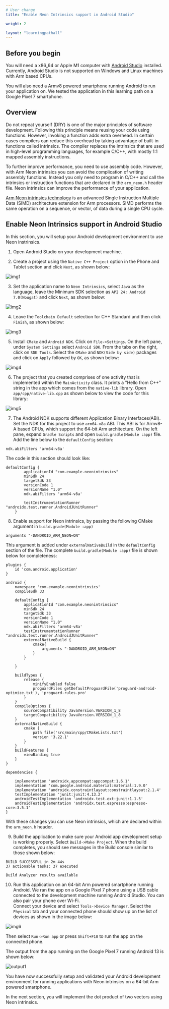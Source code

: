 ```yaml
---
# User change
title: "Enable Neon Intrinsics support in Android Studio"

weight: 2

layout: "learningpathall"
---
```


## Before you begin

You will need a x86_64 or Apple M1 computer with [Android Studio](https://developer.android.com/studio) installed. Currently, Android Studio is not supported on Windows and Linux machines with Arm based CPUs.

You will also need a Armv8 powered smartphone running Android to run your application on. We tested the application in this learning path on a Google Pixel 7 smartphone.

## Overview

Do not repeat yourself (DRY) is one of the major principles of software development. Following this principle means reusing your code using functions. However, invoking a function adds extra overhead. In certain cases compilers can reduce this overhead by taking advantage of built-in functions called intrinsics. The compiler replaces the intrinsics that are used in high-level programming languages, for example C/C++, with mostly 1:1 mapped assembly instructions.

To further improve performance, you need to use assembly code. However, with Arm Neon intrinsics you can avoid the complication of writing assembly functions. Instead you only need to program in C/C++ and call the intrinsics or instruction functions that are declared in the `arm_neon.h` header file. Neon intrinsics can improve the performance of your application.

[Arm Neon intrinsics technology](https://developer.arm.com/architectures/instruction-sets/intrinsics/) is an advanced Single Instruction Multiple Data (SIMD) architecture extension for Arm processors. SIMD performs the same operation on a sequence, or vector, of data during a single CPU cycle.

## Enable Neon Intrinsics support in Android Studio

In this section, you will setup your Android development environment to use Neon instrinsics.

1. Open Android Studio on your development machine.

2. Create a project using the `Native C++ Project` option in the Phone and Tablet section and click `Next`, as shown below:

![img1](neon1.png)

3. Set the application name to `Neon Intrinsics`, select `Java` as the language, leave the Minimum SDK selection as `API 24: Android 7.0(Nougat)` and click `Next`, as shown below:

![img2](neon2.png)

4. Leave the `Toolchain Default` selection for C++ Standard and then click `Finish`, as shown below:

![img3](neon3.png)

5. Install `CMake` and `Android NDK`. Click on `File->Settings`. On the left pane, under `System Settings` select `Android SDK`. From the tabs on the right, click on `SDK Tools`. Select the `CMake` and `NDK(Side by side)` packages and click on `Apply` followed by `OK`, as shown below:

![img4](neon4.png)

6. The project that you created comprises of one activity that is implemented within the `MainActivity` class. It prints a "Hello from C++" string in the app which comes from the `native-lib` library. Open `app/cpp/native-lib.cpp` as shown below to view the code for this library:

![img5](neon5.png)
 
7. The Android NDK supports different Application Binary Interfaces(ABI). Set the NDK for this project to use `arm64-v8a` ABI. This ABI is for Armv8-A based CPUs, which support the 64-bit Arm architecture. On the left pane, expand `Gradle Scripts` and open `build.gradle(Module :app)` file. Add the line below to the `defaultConfig` section:

```console
ndk.abiFilters 'arm64-v8a'
```

The code in this section should look like:

```console
defaultConfig {
        applicationId "com.example.neonintrinsics"
        minSdk 24
        targetSdk 33
        versionCode 1
        versionName "1.0"
        ndk.abiFilters 'arm64-v8a'

        testInstrumentationRunner "androidx.test.runner.AndroidJUnitRunner"
    }

```
8. Enable support for Neon intrinsics, by passing the following CMake argument in `build.grade(Module :app)`

```console
arguments "-DANDROID_ARM_NEON=ON" 
```

This argument is added under `externalNativeBuild` in the `defaultConfig` section of the file. The complete `build.gradle(Module :app)` file is shown below for completeness:

```console
plugins {
    id 'com.android.application'
}

android {
    namespace 'com.example.neonintrinsics'
    compileSdk 33

    defaultConfig {
        applicationId "com.example.neonintrinsics"
        minSdk 24
        targetSdk 33
        versionCode 1
        versionName "1.0"
        ndk.abiFilters 'arm64-v8a'
        testInstrumentationRunner "androidx.test.runner.AndroidJUnitRunner"
        externalNativeBuild {
            cmake{
                arguments "-DANDROID_ARM_NEON=ON"
            }
        }

    }

    buildTypes {
        release {
            minifyEnabled false
            proguardFiles getDefaultProguardFile('proguard-android-optimize.txt'), 'proguard-rules.pro'
        }
    }
    compileOptions {
        sourceCompatibility JavaVersion.VERSION_1_8
        targetCompatibility JavaVersion.VERSION_1_8
    }
    externalNativeBuild {
        cmake {
            path file('src/main/cpp/CMakeLists.txt')
            version '3.22.1'
        }
    }
    buildFeatures {
        viewBinding true
    }
}

dependencies {

    implementation 'androidx.appcompat:appcompat:1.6.1'
    implementation 'com.google.android.material:material:1.9.0'
    implementation 'androidx.constraintlayout:constraintlayout:2.1.4'
    testImplementation 'junit:junit:4.13.2'
    androidTestImplementation 'androidx.test.ext:junit:1.1.5'
    androidTestImplementation 'androidx.test.espresso:espresso-core:3.5.1'
}
```

With these changes you can use Neon intrinsics, which are declared within the `arm_neon.h` header.

9. Build the application to make sure your Android app development setup is working properly. 
   Select `Build->Make Project`. When the build completes, you should see messages in the Build console similar to those shown below:

```output
BUILD SUCCESSFUL in 2m 44s
37 actionable tasks: 37 executed

Build Analyzer results available
```

10. Run this application on an 64-bit Arm powered smartphone running Android. We ran the app on a Google Pixel 7 phone using a USB cable connected to the development machine running Android Studio. You can also pair your phone over Wi-Fi.   
Connect your device and select `Tools->Device Manager`. Select the `Physical` tab and your connected phone should show up on the list of devices as shown in the image below:

![img6](neon6.png)

Then select `Run->Run app` or press `Shift+F10` to run the app on the connected phone.

The output from the app running on the Google Pixel 7 running Android 13 is shown below:

![output1](hello_neon.png)

You have now successfully setup and validated your Android development environment for running applications with Neon intrinsics on a 64-bit Arm powered smartphone.

In the next section, you will implement the dot product of two vectors using Neon intrinsics.

